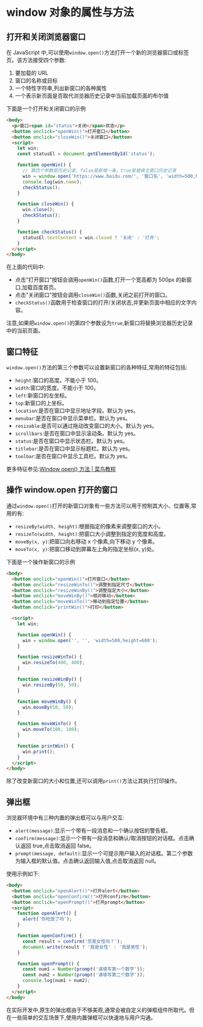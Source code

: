 # window 对象的属性与方法

## 打开和关闭浏览器窗口

在 JavaScript 中,可以使用`window.open()`方法打开一个新的浏览器窗口或标签页。该方法接受四个参数:

1. 要加载的 URL
2. 窗口的名称或目标
3. 一个特性字符串,列出新窗口的各种属性
4. 一个表示新页面是否取代浏览器历史记录中当前加载页面的布尔值

下面是一个打开和关闭窗口的示例

```html
<body>
  <p>窗口<span id="status">关闭</span>状态</p>
  <button onclick="openWin()">打开窗口</button>
  <button onclick="closeWin()">关闭窗口</button>
  <script>
    let win;
    const statusEl = document.getElementById('status');

    function openWin() {
      // 第四个参数是历史记录，false是新增一条，true是替换主窗口历史记录
      win = window.open('https://www.baidu.com/', '窗口名', 'width=500,height=500', true);
      console.log(win.name);
      checkStatus();
    }

    function closeWin() {
      win.close();
      checkStatus();
    }

    function checkStatus() {
      statusEl.textContent = win.closed ? '关闭' : '打开';
    }
  </script>
</body>
```

在上面的代码中:

- 点击"打开窗口"按钮会调用`openWin()`函数,打开一个宽高都为 500px 的新窗口,加载百度首页。
- 点击"关闭窗口"按钮会调用`closeWin()`函数,关闭之前打开的窗口。
- `checkStatus()`函数用于检查窗口的打开/关闭状态,并更新页面中相应的文字内容。

注意,如果把`window.open()`的第四个参数设为`true`,新窗口将替换浏览器历史记录中的当前页面。

## 窗口特征

`window.open()`方法的第三个参数可以设置新窗口的各种特征,常用的特征包括:

- `height`:窗口的高度。不能小于 100。
- `width`:窗口的宽度。不能小于 100。
- `left`:新窗口的左坐标。
- `top`:新窗口的上坐标。
- `location`:是否在窗口中显示地址字段。默认为 yes。
- `menubar`:是否在窗口中显示菜单栏。默认为 yes。
- `resizable`:是否可以通过拖动改变窗口的大小。默认为 yes。
- `scrollbars`:是否在窗口中显示滚动条。默认为 yes。
- `status`:是否在窗口中显示状态栏。默认为 yes。
- `titlebar`:是否在窗口中显示标题栏。默认为 yes。
- `toolbar`:是否在窗口中显示工具栏。默认为 yes。

更多特征参见:[Window open() 方法 | 菜鸟教程](https://www.runoob.com/jsref/met-win-open.html)

## 操作 window.open 打开的窗口

通过`window.open()`打开的新窗口对象有一些方法可以用于控制其大小、位置等,常用的有:

- `resizeBy(width, height)`:根据指定的像素来调整窗口的大小。
- `resizeTo(width, height)`:把窗口大小调整到指定的宽度和高度。
- `moveBy(x, y)`:把窗口向右移动 x 个像素,向下移动 y 个像素。
- `moveTo(x, y)`:把窗口移动到屏幕左上角的指定坐标(x, y)处。

下面是一个操作新窗口的示例

```html
<body>
  <button onclick="openWin()">打开窗口</button>
  <button onclick="resizeWinTo()">调整到指定尺寸</button>
  <button onclick="resizeWinBy()">调整指定大小</button>
  <button onclick="moveWinBy()">相对移动</button>
  <button onclick="moveWinTo()">移动到指定位置</button>
  <button onclick="printWin()">打印</button>

  <script>
    let win;

    function openWin() {
      win = window.open('', '', 'width=500,height=600');
    }

    function resizeWinTo() {
      win.resizeTo(400, 400);
    }

    function resizeWinBy() {
      win.resizeBy(50, 50);
    }

    function moveWinBy() {
      win.moveBy(50, 50);
    }

    function moveWinTo() {
      win.moveTo(100, 100);
    }

    function printWin() {
      win.print();
    }
  </script>
</body>
```

除了改变新窗口的大小和位置,还可以调用`print()`方法让其执行打印操作。

## 弹出框

浏览器环境中有三种内置的弹出框可以与用户交互:

- `alert(message)`:显示一个带有一段消息和一个确认按钮的警告框。
- `confirm(message)`:显示一个带有一段消息和确认/取消按钮的对话框。点击确认返回 true,点击取消返回 false。
- `prompt(message, default)`:显示一个可提示用户输入的对话框。第二个参数为输入框的默认值。点击确认返回输入值,点击取消返回 null。

使用示例如下:

```html
<body>
  <button onclick="openAlert()">打开alert</button>
  <button onclick="openConfirm()">打开confirm</button>
  <button onclick="openPrompt()">打开prompt</button>
  <script>
    function openAlert() {
      alert('你吃饭了吗');
    }

    function openConfirm() {
      const result = confirm('您是女性吗？');
      document.write(result ? '我是女性' : '我是男性');
    }

    function openPrompt() {
      const num1 = Number(prompt('请填写第一个数字'));
      const num2 = Number(prompt('请填写第二个数字'));
      console.log(num1 + num2);
    }
  </script>
</body>
```

在实际开发中,原生的弹出框由于不够美观,通常会被自定义的弹框组件所取代。但在一些简单的交互场景下,使用内置弹框可以快速地与用户沟通。
